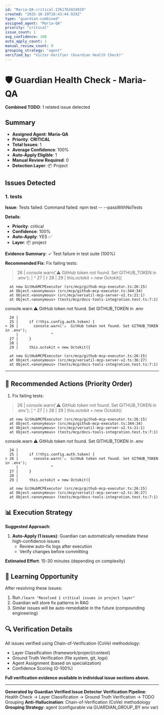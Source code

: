 ```yaml
---
id: "Maria-QA-critical-1761763424929"
created: "2025-10-29T18:43:44.929Z"
type: "guardian-combined"
assigned_agent: "Maria-QA"
priority: "critical"
issue_count: 1
avg_confidence: 100
auto_apply_count: 1
manual_review_count: 0
grouping_strategy: "agent"
verified_by: "Victor-Verifier (Guardian Health Check)"
---
```


# 🛡️ Guardian Health Check - Maria-QA

**Combined TODO**: 1 related issue detected

## Summary

- **Assigned Agent**: **Maria-QA**
- **Priority**: **CRITICAL**
- **Total Issues**: 1
- **Average Confidence**: 100%
- **Auto-Apply Eligible**: 1
- **Manual Review Required**: 0
- **Detection Layer**: 📦 Project

## Issues Detected

### 1. tests

**Issue**: Tests failed: Command failed: npm test -- --passWithNoTests


**Details**:
- **Priority**: critical
- **Confidence**: 100%
- **Auto-Apply**: YES ✅
- **Layer**: 📦 project

**Evidence Summary**: ✓ Test failure in test suite (100%)

**Recommended Fix**: Fix failing tests:
 > 26 |       console.warn('⚠️  GitHub token not found. Set GITHUB_TOKEN in .env');
         |               ^
      27 |     }
      28 |
      29 |     this.octokit = new Octokit({

      at new GitHubMCPExecutor (src/mcp/github-mcp-executor.ts:26:15)
      at Object.<anonymous> (src/mcp/github-mcp-executor.ts:344:34)
      at Object.<anonymous> (src/mcp/versatil-mcp-server-v2.ts:21:1)
      at Object.<anonymous> (tests/mcp/docs-tools-integration.test.ts:7:1)

  console.warn
    ⚠️  GitHub token not found. Set GITHUB_TOKEN in .env

      24 |
      25 |     if (!this.config.auth.token) {
    > 26 |       console.warn('⚠️  GitHub token not found. Set GITHUB_TOKEN in .env');
         |               ^
      27 |     }
      28 |
      29 |     this.octokit = new Octokit({

      at new GitHubMCPExecutor (src/mcp/github-mcp-executor.ts:26:15)
      at Object.<anonymous> (src/mcp/versatil-mcp-server-v2.ts:36:27)
      at Object.<anonymous> (tests/mcp/docs-tools-integration.test.ts:7:1)



---

## 🎯 Recommended Actions (Priority Order)

1. Fix failing tests:
 > 26 |       console.warn('⚠️  GitHub token not found. Set GITHUB_TOKEN in .env');
         |               ^
      27 |     }
      28 |
      29 |     this.octokit = new Octokit({

      at new GitHubMCPExecutor (src/mcp/github-mcp-executor.ts:26:15)
      at Object.<anonymous> (src/mcp/github-mcp-executor.ts:344:34)
      at Object.<anonymous> (src/mcp/versatil-mcp-server-v2.ts:21:1)
      at Object.<anonymous> (tests/mcp/docs-tools-integration.test.ts:7:1)

  console.warn
    ⚠️  GitHub token not found. Set GITHUB_TOKEN in .env

      24 |
      25 |     if (!this.config.auth.token) {
    > 26 |       console.warn('⚠️  GitHub token not found. Set GITHUB_TOKEN in .env');
         |               ^
      27 |     }
      28 |
      29 |     this.octokit = new Octokit({

      at new GitHubMCPExecutor (src/mcp/github-mcp-executor.ts:26:15)
      at Object.<anonymous> (src/mcp/versatil-mcp-server-v2.ts:36:27)
      at Object.<anonymous> (tests/mcp/docs-tools-integration.test.ts:7:1)



## 📊 Execution Strategy

**Suggested Approach**:

1. **Auto-Apply (1 issues)**: Guardian can automatically remediate these high-confidence issues
   - Review auto-fix logs after execution
   - Verify changes before committing


**Estimated Effort**: 15-30 minutes (depending on complexity)

## 🧠 Learning Opportunity

After resolving these issues:
1. Run `/learn "Resolved 1 critical issues in project layer"`
2. Guardian will store fix patterns in RAG
3. Similar issues will be auto-remediable in the future (compounding engineering)

## 🔍 Verification Details

All issues verified using Chain-of-Verification (CoVe) methodology:
- Layer Classification (framework/project/context)
- Ground Truth Verification (file system, git, logs)
- Agent Assignment (based on specialization)
- Confidence Scoring (0-100%)

**Full verification evidence available in individual issue sections above.**

---

**Generated by Guardian Verified Issue Detector**
**Verification Pipeline**: Health Check → Layer Classification → Ground Truth Verification → TODO Grouping
**Anti-Hallucination**: Chain-of-Verification (CoVe) methodology
**Grouping Strategy**: agent (configurable via GUARDIAN_GROUP_BY env var)
